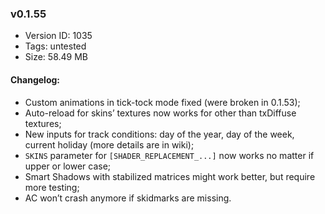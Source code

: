 ### v0.1.55

*   Version ID: 1035
*   Tags: untested
*   Size: 58.49 MB

#### Changelog:

*   Custom animations in tick-tock mode fixed (were broken in 0.1.53);
*   Auto-reload for skins’ textures now works for other than txDiffuse textures;
*   New inputs for track conditions: day of the year, day of the week, current holiday (more details are in wiki);
*   `SKINS` parameter for `[SHADER_REPLACEMENT_...]` now works no matter if upper or lower case;
*   Smart Shadows with stabilized matrices might work better, but require more testing;
*   AC won’t crash anymore if skidmarks are missing.

